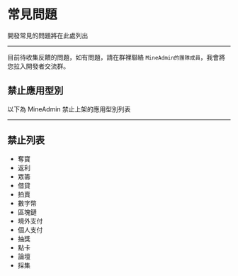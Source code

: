 # 常見問題

開發常見的問題將在此處列出

---

目前待收集反饋的問題，如有問題，請在群裡聯絡 `MineAdmin的團隊成員`，我會將您拉入開發者交流群。

## 禁止應用型別

以下為 MineAdmin 禁止上架的應用型別列表

---

## 禁止列表

- 奪寶
- 返利
- 眾籌
- 借貸
- 拍賣
- 數字幣
- 區塊鏈
- 境外支付
- 個人支付
- 抽獎
- 點卡
- 論壇
- 採集

